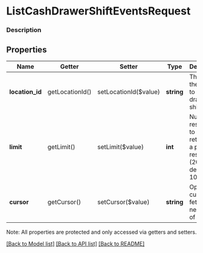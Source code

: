 # ListCashDrawerShiftEventsRequest

### Description



## Properties
Name | Getter | Setter | Type | Description | Notes
------------ | ------------- | ------------- | ------------- | ------------- | -------------
**location_id** | getLocationId() | setLocationId($value) | **string** | The ID of the location to list cash drawer shifts for. | 
**limit** | getLimit() | setLimit($value) | **int** | Number of resources to be returned in a page of results (200 by default, 1000 max). | [optional] 
**cursor** | getCursor() | setCursor($value) | **string** | Opaque cursor for fetching the next page of results. | [optional] 

Note: All properties are protected and only accessed via getters and setters.

[[Back to Model list]](../../README.md#documentation-for-models) [[Back to API list]](../../README.md#documentation-for-api-endpoints) [[Back to README]](../../README.md)


